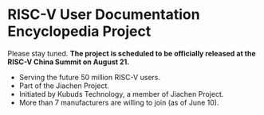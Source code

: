 # RISC-V User Documentation Encyclopedia Project

Please stay tuned.
**The project is scheduled to be officially released at the RISC-V China Summit on August 21.**

- Serving the future 50 million RISC-V users.
- Part of the Jiachen Project.
- Initiated by Kubuds Technology, a member of Jiachen Project.
- More than 7 manufacturers are willing to join (as of June 10).

